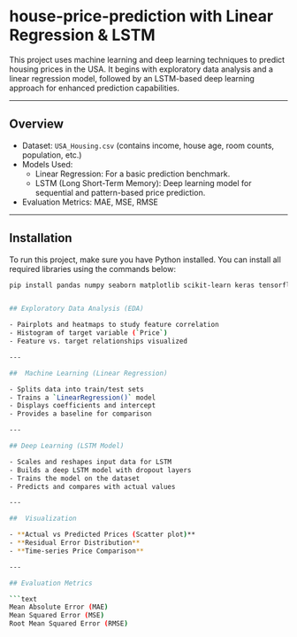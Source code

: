 # house-price-prediction with Linear Regression & LSTM

This project uses machine learning and deep learning techniques to predict housing prices in the USA. It begins with exploratory data analysis and a linear regression model, followed by an LSTM-based deep learning approach for enhanced prediction capabilities.

---

## Overview

- Dataset: `USA_Housing.csv` (contains income, house age, room counts, population, etc.)
- Models Used:
  - Linear Regression: For a basic prediction benchmark.
  - LSTM (Long Short-Term Memory): Deep learning model for sequential and pattern-based price prediction.
- Evaluation Metrics: MAE, MSE, RMSE

---
## Installation
To run this project, make sure you have Python installed. You can install all required libraries using the commands below:

```bash
pip install pandas numpy seaborn matplotlib scikit-learn keras tensorflow


## Exploratory Data Analysis (EDA)

- Pairplots and heatmaps to study feature correlation
- Histogram of target variable (`Price`)
- Feature vs. target relationships visualized

---

##  Machine Learning (Linear Regression)

- Splits data into train/test sets
- Trains a `LinearRegression()` model
- Displays coefficients and intercept
- Provides a baseline for comparison

---

## Deep Learning (LSTM Model)

- Scales and reshapes input data for LSTM
- Builds a deep LSTM model with dropout layers
- Trains the model on the dataset
- Predicts and compares with actual values

---

##  Visualization

- **Actual vs Predicted Prices (Scatter plot)**
- **Residual Error Distribution**
- **Time-series Price Comparison**

---

## Evaluation Metrics

```text
Mean Absolute Error (MAE)
Mean Squared Error (MSE)
Root Mean Squared Error (RMSE)
